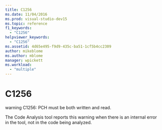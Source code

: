 ```yaml
---
title: C1256
ms.date: 11/04/2016
ms.prod: visual-studio-dev15
ms.topic: reference
f1_keywords:
  - "C1256"
helpviewer_keywords:
  - "C1256"
ms.assetid: 4d65e495-f9d9-435c-ba51-1cf5b4cc2309
author: mikeblome
ms.author: mblome
manager: wpickett
ms.workload:
  - "multiple"
---
```

# C1256
warning C1256: PCH must be both written and read.

 The Code Analysis tool reports this warning when there is an internal error in the tool, not in the code being analyzed.